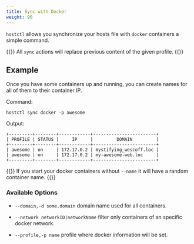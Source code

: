 ```yaml
---
title: Sync with Docker
weight: 90
---
```


`hostctl` allows you synchronize your hosts file with `docker` containers a simple command. 


{{<warning>}}
All `sync` actions will replace previous content of the given profile. 
{{</warning>}}


## Example

Once you have some containers up and running, you can create names for all of them to their container IP.

Command:

`hostctl sync docker -p awesome`

Output:
```
+---------+--------+------------+------------------------+
| PROFILE | STATUS |     IP     |         DOMAIN         |
+---------+--------+------------+------------------------+
| awesome | on     | 172.17.0.2 | mystifying_wescoff.loc |
| awesome | on     | 172.17.0.2 | my-awesome-web.loc     |
+---------+--------+------------+------------------------+
```

{{<info>}}
If you start your docker containers without `--name` it will have a random container name.
{{</info>}}

### Available Options

* `--domain,-d some.domain` domain name used for all containers.

* `--network networkID|networkName` filter only containers of an specific docker network.

* `--profile,-p name` profile where docker information will be set.

